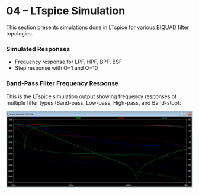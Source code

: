 # 04 – LTspice Simulation

This section presents simulations done in LTspice for various BIQUAD filter topologies.

### Simulated Responses

- Frequency response for LPF, HPF, BPF, BSF
- Step response with Q=1 and Q=10

### Band-Pass Filter Frequency Response

This is the LTspice simulation output showing frequency responses of multiple filter types (Band-pass, Low-pass, High-pass, and Band-stop):

![LTspice Band-Pass Response](../images/ltspice_bandpass_response.png)

